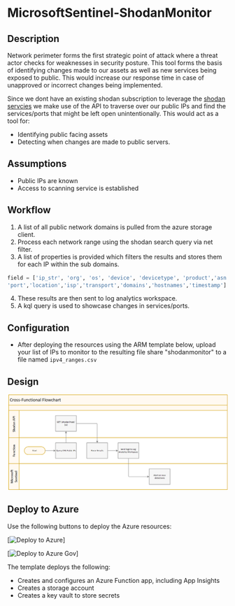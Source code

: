 # MicrosoftSentinel-ShodanMonitor

## Description
Network perimeter forms the first strategic point of attack where a threat actor checks for weaknesses in security posture. 
This tool forms the basis of identifying changes made to our assets as well as new services being exposed to public. This would increase our response time in case of unapproved or incorrect changes being implemented.

Since we dont have an existing shodan subscription to leverage the [shodan servcies](https://www.shodan.io/) we make use of the API to traverse over our public IPs and find the services/ports that might be left open unintentionally. This would act as a tool for:
* Identifying public facing assets
* Detecting when changes are made to public servers.

## Assumptions
* Public IPs are known
* Access to scanning service is established

## Workflow
1. A list of all public network domains is pulled from the azure storage client.
2. Process each network range using the shodan search query via net filter.
3. A list of properties is provided which filters the results and stores them for each IP within the sub domains.
```python
field = ['ip_str', 'org', 'os', 'device', 'devicetype', 'product','asn',
'port','location','isp','transport','domains','hostnames','timestamp']
```
4. These results are then sent to log analytics workspace.
5. A kql query is used to showcase changes in services/ports.

## Configuration

* After deploying the resources using the ARM template below, upload your list of IPs to monitor to the resulting file share "shodanmonitor" to a file named `ipv4_ranges.csv`

## Design
![picture alt](./design.png "workflow")

## Deploy to Azure
Use the following buttons to deploy the Azure resources:

[![Deploy to Azure](https://aka.ms/deploytoazurebutton)]

[![Deploy to Azure Gov](https://aka.ms/deploytoazuregovbutton)]

The template deploys the following:

* Creates and configures an Azure Function app, including App Insights
* Creates a storage account
* Creates a key vault to store secrets